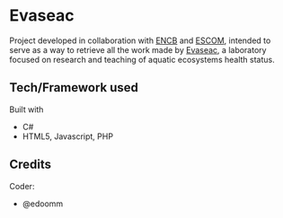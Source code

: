 # Evaseac
Project developed in collaboration with [ENCB](https://www.encb.ipn.mx/) and [ESCOM](https://www.escom.ipn.mx/), intended to serve as a way to retrieve all the work made by [Evaseac](https://www.innovacioneduencb.ipn.mx/Evaseac/), a laboratory focused on research and teaching of aquatic ecosystems health status.

## Tech/Framework used
Built with
- C#
- HTML5, Javascript, PHP

## Credits
Coder:
- @edoomm
